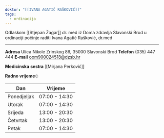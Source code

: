 ```yaml
---
doktor: "[[IVANA AGATIĆ RAŠKOVIĆ]]"
tags:
  - ordinacija
---
```

Odlaskom [[Stjepan Žagar]] dr. med iz Doma zdravlja Slavonski Brod u ordinaciji počinje raditi Ivana Agatić Rašković, dr.med

---

**Adresa**
Ulica Nikole Zrinskog 86, 35000 Slavonski Brod
**Telefon**
(035) 447 444
**E-mail**
oom900024518@dzsb.hr

**Medicinska** **sestra**
[[Mirjana Perković]]

**Radno vrijeme**⏲

| Dan         | Vrijeme       |
| ----------- | ------------- |
| Ponedjeljak | 07:00 - 14:30 |
| Utorak      | 07:00 - 14:30 |
| Srijeda     | 13:00 - 20:30 |
| Četvrtak    | 13:00 - 20:30 |
| Petak       | 07:00 - 14:30 |
